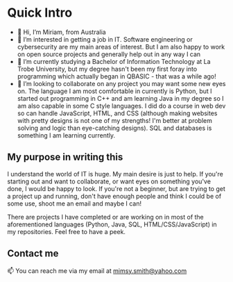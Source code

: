 # Quick Intro

- 👋 Hi, I’m Miriam, from Australia
- 👀 I’m interested in getting a job in IT. Software engineering or cybersecurity are my main areas of interest. But I am also happy to work on open source projects and generally help out in any way I can
- 🌱 I’m currently studying a Bachelor of Information Technology at La Trobe University, but my degree hasn't been my first foray into programming which actually began in QBASIC - that was a while ago!
- 💞️ I’m looking to collaborate on any project you may want some new eyes on. The language I am most comfortable in currently is Python, but I started out programming in C++ and am learning Java in my degree so I am also capable in some C style languages. I did do a course in web dev so can handle JavaScript, HTML, and CSS (although making websites with pretty designs is not one of my strengths! I'm better at problem solving and logic than eye-catching designs). SQL and databases is something I am learning currently.

## My purpose in writing this

I understand the world of IT is huge. My main desire is just to help. If you're starting out and want to collaborate, or want eyes on something you've done, I would be happy to look. If you're not a beginner, but are trying to get a project up and running, don't have enough people and think I could be of some use, shoot me an email and maybe I can!

There are projects I have completed or are working on in most of the aforementioned languages (Python, Java, SQL, HTML/CSS/JavaScript) in my repositories. Feel free to have a peek.

## Contact me

📫 You can reach me via my email at mimsy.smith@yahoo.com

<!---
miriam-may/miriam-may is a ✨ special ✨ repository because its `README.md` (this file) appears on your GitHub profile.
You can click the Preview link to take a look at your changes.
--->
